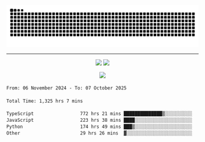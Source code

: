 <div align="center">
  <picture>
      <source
    media="(prefers-color-scheme: dark)"
      srcset="https://raw.githubusercontent.com/platane/snk/output/github-contribution-grid-snake-dark.svg"
      />
    <source
      media="(prefers-color-scheme: light)"
      srcset="https://raw.githubusercontent.com/xct007/xct007/output/github-contribution-grid-snake.svg"
      />
    <img
      alt="Snake"
      src="https://raw.githubusercontent.com/xct007/xct007/output/github-contribution-grid-snake.svg"
      />
  </picture>

</div>

___
<p align="center">
  <img src="https://readme-stats-blush-eta.vercel.app/api/top-langs/?username=xct007&layout=compact" />
  <img src="https://readme-stats-blush-eta.vercel.app/api?username=xct007&show_icons=true&theme=transparent&hide_title=true&include_all_commits=true" />
</p>

<p align="center">
  <img src="https://github-profile-trophy.vercel.app/?username=xct007&no-bg=true&rank=S,SS,SSS,A,AA,AAA,UNKNOWN,SECRET&row=3&title=-Followers,-Stars&margin-w=15&margin-h=15&column=2" />
</p>
<!--START_SECTION:waka-->

```txt
From: 06 November 2024 - To: 07 October 2025

Total Time: 1,325 hrs 7 mins

TypeScript                 772 hrs 21 mins ██████████████▒░░░░░░░░░░   57.02 %
JavaScript                 223 hrs 38 mins ████░░░░░░░░░░░░░░░░░░░░░   16.51 %
Python                     174 hrs 49 mins ███▒░░░░░░░░░░░░░░░░░░░░░   12.91 %
Other                      29 hrs 26 mins  ▓░░░░░░░░░░░░░░░░░░░░░░░░   02.17 %
```

<!--END_SECTION:waka-->

